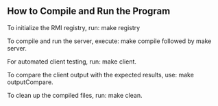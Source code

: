 ## How to Compile and Run the Program

To initialize the RMI registry, run: make registry

To compile and run the server, execute: make compile followed by make server.

For automated client testing, run: make client.

To compare the client output with the expected results, use: make outputCompare.

To clean up the compiled files, run: make clean.



